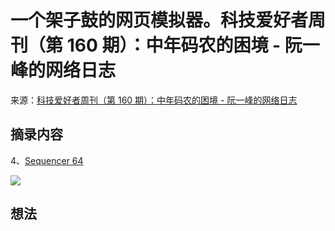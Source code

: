# 一个架子鼓的网页模拟器。科技爱好者周刊（第 160 期）：中年码农的困境 - 阮一峰的网络日志
来源：[科技爱好者周刊（第 160 期）：中年码农的困境 - 阮一峰的网络日志](https://www.ruanyifeng.com/blog/2021/05/weekly-issue-160.html)

## 摘录内容

4、[Sequencer 64](https://www.sequencer64.com/)

![](https://cdn.beekka.com/blogimg/asset/202105/bg2021051205.jpg)

## 想法
